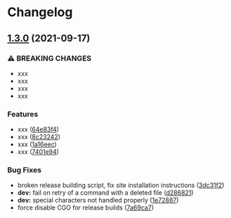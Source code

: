 # Changelog

## [1.3.0](https://www.github.com/ilya-lesikov/werf/compare/v1.2.18+fix1...v1.3.0) (2021-09-17)


### ⚠ BREAKING CHANGES

* xxx
* xxx
* xxx
* xxx

### Features

* xxx ([64e83f4](https://www.github.com/ilya-lesikov/werf/commit/64e83f436f41f4ba24adc90b46d960205bbe73b6))
* xxx ([8c23242](https://www.github.com/ilya-lesikov/werf/commit/8c23242c411efdb7b7a60f793ca1babd6cf8cd5b))
* xxx ([1a16eec](https://www.github.com/ilya-lesikov/werf/commit/1a16eec0a6ef7230080d0fe31c921fa8c567fea1))
* xxx ([7401e94](https://www.github.com/ilya-lesikov/werf/commit/7401e941dcc07ef9c73abb7b57af42c2c6933577))


### Bug Fixes

* broken release building script, fix site installation instructions ([3dc31f2](https://www.github.com/ilya-lesikov/werf/commit/3dc31f2e4811084b0df93f017f832413c315740e))
* **dev:** fail on retry of a command with a deleted file ([d286821](https://www.github.com/ilya-lesikov/werf/commit/d28682109d096bffba1e4ba78c63405d2baaf84d))
* **dev:** special characters not handled properly ([1e72887](https://www.github.com/ilya-lesikov/werf/commit/1e72887d20119f8268a20b1fe84a869741416321))
* force disable CGO for release builds ([7a69ca7](https://www.github.com/ilya-lesikov/werf/commit/7a69ca736c457dd046d10b2fa43b8f2e296f143f))
